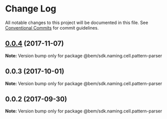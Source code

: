 # Change Log

All notable changes to this project will be documented in this file.
See [Conventional Commits](https://conventionalcommits.org) for commit guidelines.

<a name="0.0.4"></a>
## [0.0.4](https://github.com/bem/bem-sdk/compare/@bem/sdk.naming.cell.pattern-parser@0.0.3...@bem/sdk.naming.cell.pattern-parser@0.0.4) (2017-11-07)




**Note:** Version bump only for package @bem/sdk.naming.cell.pattern-parser

<a name="0.0.3"></a>
## 0.0.3 (2017-10-01)




**Note:** Version bump only for package @bem/sdk.naming.cell.pattern-parser

<a name="0.0.2"></a>
## 0.0.2 (2017-09-30)




**Note:** Version bump only for package @bem/sdk.naming.cell.pattern-parser
